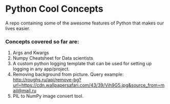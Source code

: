 # Python Cool Concepts
A repo containing some of the awesome features of Python that makes our lives easier. 

### Concepts covered so far are:
1. Args and Kwargs
2. Numpy Cheatsheet for Data scientists
3. A custom python logging template that can be used for setting up logging in any app/project.
4. Removing background from picture. Query example: http://roughs.ru/api/remove-bg?url=https://cdn.wallpapersafari.com/43/39/Vih9G5.jpg&source_from=mail@mail.ru
5. PIL to NumPy image convert tool.